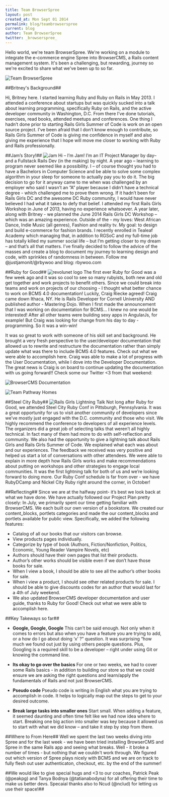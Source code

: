 ```yaml
---
title: Team BrowserSpree
layout: post
created_at: Mon Sept 01 2014
permalink: blog/teambrowserspree
current: blog
author: Team BrowserSpree
twitter: _browserspree_
---
```


Hello world, we're team BrowserSpree. We're working on a module to integrate the e-commerce engine Spree into BrowserCMS, a Rails content management system. It's been a challenging, but rewarding, journey so we're excited to share what we've been up to so far.

![Team BrowserSpree](http://imgur.com/xnKYURQ.png "Team BrowserSpree")

##Britney's Background##

Hi, Britney here. I started learning Ruby and Ruby on Rails in May 2013. I attended a conference about startups but was quickly sucked into a talk about learning programming, specifically Ruby on Rails, and the active developer community in Washington, D.C. From there I’ve done tutorials, exercises, read books, attended meetups and conferences. One thing I hadn’t done prior to starting Rails Girls Summer of Code is work on an open source project. I’ve been afraid that I don’t know enough to contribute, so Rails Girls Summer of Code is giving me confidence in myself and also giving me experience that I hope will move me closer to working with Ruby and Rails professionally.


##Jam’s Story!##
![Jam](http://i.imgur.com/8rsQvLH.jpg "Jam")
Hi – I’m Jam! I’m an IT Project Manager by day– and a Fullstack Rails Dev (in the making) by night. A year ago – learning to program never seemed like a possibility. I – of course thought you had to have a Bachelors in Computer Science and be able to solve some complex algorithm in your sleep for someone to actually pay you to do it. The big decision to go for it anyway came to me when was challenged by an employer who said I wasn’t an ”A” player because I didn’t have a technical degree - which challenged me to prove them wrong. If it hadn’t been for Rails Girls DC and the awesome DC Ruby community, I would have never believed I had what it takes to defy that belief. I attended my first Rails Girls Workshop in June of 2013, having no experience whatsoever. A year later, along with Britney  - we planned the June 2014 Rails Girls DC Workshop – which was an amazing experience.  Outside of the -  my loves: West African Dance, Indie Music (all genres), Fashion and reality tv. My goal: to design and build e-commerce for fashion brands. 
I recently enrolled in Tealeaf Academy which managing that, in addition to RGSoC and my full-time job has totally killed my summer social life – but I’m getting closer to my dream – and that’s all that matters. I’ve finally decided to follow the advice of the masses and create a blog to document my journey to learning design and code, with sprinkles of randomness in between. Follow me @justjamonit/@rbywoo and blog: rbywoo.com

##Ruby for Good##
![revolunet logo](http://imgur.com/g97sQcc.png "Ruby for Good")
The first ever Ruby for Good was a few week ago and it was so cool to see so many rubyists, both new and old get together and work projects to benefit others. Since we could break into teams and work on projects of our choosing - I thought what better chance to work on BCMS 4.0 documentation! Luckily, Craig Riecke agreed! Craig came down Ithaca, NY. He is Rails Developer for Cornell University AND published author - Mastering Dojo. When I first made the announcement that I was working on documentation for BCMS… I knew no one would be interested! After all other teams were building sexy apps in AngularJs, for example! But Craig was looking for change from his day to day - programming. So it was a win-win!

It was so great to work with someone of his skill set and background. He brought a very fresh perspective to the user/developer documentation that allowed us to rewrite and restructure the documentation rather than simply update what was there to include BCMS 4.0 features.
Check out what we were able to accomplish here. Craig was able to make a lot of progress with the User Documentation, while I dove into the Developer Documentation. The great news is Craig is on board to continue updating the documentation with us going forward!!
Check some our Twitter <3 from that weekend:

![BrowserCMS Documentation](http://imgur.com/CkBFfiw.png "BrowserCMS documentation")

![Team Pathway Homes](http://i.imgur.com/wmbsWVt.png "Team Pathway Homes")

##Steel City Ruby##
![Rails Girls Lightning Talk](http://alwaysbelearning.co/assets/2014/08/rails_girls_talk.jpg "Rails Girls Lightning Talk")
Not long after Ruby for Good, we attended Steel City Ruby Conf in Pittsburgh, Pennsylvania. It was a great opportunity for us to visit another community of developers since we’ve mostly just engaged with the D.C. community and those who visit. We highly recommend the conference to developers of all experience levels. The organizers did a great job of selecting talks that weren’t all highly technical. In fact many of them had more to do with self-reflection and community. We also had the opportunity to give a lightning talk about Rails Girls and Rails Girls Summer of Code. We explained what each was about and our experiences. The feedback we received was very positive and helped us start a lot of conversations with other attendees. We were able to explain in more depth how Rails Girls works and make recommendations about putting on workshops and other strategies to engage local communities. It was the first lightning talk for both of us and we’re looking forward to doing more. Our Ruby Conf schedule is far from over - we have RubyDCamp and Nickel City Ruby right around the corner, in October!

##Reflecting##
Since we are at the halfway point- it’s best we look back at what we have done.
We have actually followed our Project Plan pretty closely:
In July, we primarily spent our time getting familiar with BrowserCMS. We each built our own version of a bookstore.  We created our content_blocks, portlets categories and made the our content_blocks and portlets available for public view.
Specifically, we added the following features:

- Catalog of all our books that our visitors can browse.
- View products pages individually.
- Categorize by type of book (Authors, Fiction/Nonfiction, Politics, Economic, Young Reader Vampire Novels, etc)
- Authors should have their own pages that list their products.
- Author’s other works should be visible even if we don’t have those books for sale.
- When I view a book, I should be able to see all the author’s other books for sale.
- When i view a product, I should see other related products for sale. I should be able to give discounts codes for an author that would last for a 4th of July weekend.
- We also updated BrowserCMS developer documentation and user guide, thanks to Ruby for Good! Check out what we were able to accomplish here.

##Key Takeways so far##
- **Google, Google, Google**
This can’t be said enough. Not only when it comes to errors but also when you have a feature you are trying to add, or a how do I go about doing ‘x’ ?” question. It was surprising “how much we found out just by using others people questions. Plus, Googling is a required skill to be a developer – right under using Git or knowing the command line. 

- **Its okay to go over the basics**
For one or two weeks, we had to cover some Rails basics - in addition to building our store so that we could ensure we are asking the right questions and learn/apply the fundamentals of Rails and not just BrowserCMS.


- **Pseudo code**
Pseudo code is writing in English what you are trying to accomplish in code. It helps to logically map out the steps to get to your desired outcome.

- **Break large tasks into smaller ones**
Start small. When adding a feature, it seemed daunting and often time felt like we had now idea where to start. Breaking one big action into smaller was key because it allowed us to start with what we did know – and take it step by step from there.

##Where to From Here##
Well we spent the last two weeks diving into Spree and for the last week - we have been tried installing BrowserCMS and Spree in the same Rails app and seeing what breaks. Well - it broke a number of times - but nothing that we couldn't work through. We figured out which version of Spree plays nicely with BCMS and we are on track to fully flesh out user authenticaton, checkout, etc. by the end of the summer!

##We would like to give special hugs and <3 to our coaches, Patrick Peak (@peakpg) and Tanya Bodnya (@tatianabodyna) for all offering their  time to make us better devs. Specaial thanks also to Ncud (@nclud) for letting us use their space!## 
